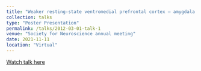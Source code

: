 ```yaml
---
title: "Weaker resting-state ventromedial prefrontal cortex – amygdala connectivity is associated with mindfulness meditation induced depressive mood reductions"
collection: talks
type: "Poster Presentation"
permalink: /talks/2012-03-01-talk-1
venue: "Society for Neuroscience annual meeting"
date: 2021-11-11
location: "Virtual"
---
```


[Watch talk here](http://lkhatib.github.io/images/sfn_presentation_recording_11_01_21.mp4)
